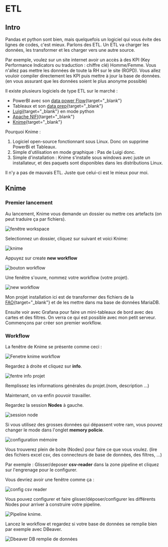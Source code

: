 # ETL

## Intro
Pandas et python sont bien, mais quelquefois un logiciel qui vous évite des lignes de codes, c'est mieux. Parlons des ETL. Un ETL va charger les données, les transformer et les charger vers une autre source.

Par exemple, voulez sur un site internet avoir un accès à des KPI (Key Performance Indicators ou traduction : chiffre clé) Homme/Femme. Vous n'allez pas mettre les données de toute la RH sur le site (RGPD). Vous allez vouloir compiler directement les KPI puis mettre à jour la base de données. (en vous assurant que les données soient le plus anonyme possible)

Il existe plusieurs logiciels de type ETL sur le marché :

- PowerBI avec son [data power Flow](https://learn.microsoft.com/fr-fr/power-bi/transform-model/dataflows/dataflows-introduction-self-service){target="_blank"}
- Tableaux et son [data prep](https://www.tableau.com/fr-fr/products/prep){target="_blank"}
- [Luigi](https://luigi.readthedocs.io/en/stable/){target="_blank"} en mode python
- [Apache NIFI](https://nifi.apache.org/){target="_blank"}
- [Knime](https://www.knime.com/){target="_blank"}

Pourquoi Knime :

1. Logiciel open-source fonctionnant sous Linux. Donc on supprime PowerBi et Tableaux.
2. Simple d'utilisation en mode graphique : Pas de Luigi donc.
3. Simple d'installation : Knime s'installe sous windows avec juste un installateur, et des paquets sont disponibles dans les distributions Linux.

Il n'y a pas de mauvais ETL. Juste que celui-ci est le mieux pour moi.

## Knime

### Premier lancement

Au lancement, Knime vous demande un dossier ou mettre ces artefacts (on peut traduire ça par fichiers).

![fenêtre workspace](etl/knime_workspace.png)

Selectionnez un dossier, cliquez sur suivant et voici Knime:

![knime](etl/knime_first_time.png)

Appuyez sur create **new workflow**

![bouton workflow](etl/knime_button_new_workflow.png)

Une fenêtre s'ouvre, nommez votre workflow (votre projet).

![new workflow](etl/knime_new_fao.png)

Mon projet installation ici est de transformer des fichiers de la [FAO](https://www.fao.org/home/fr){target="_blank"} et de les mettre dans ma base de données MariaDB.

Ensuite voir avec Grafana pour faire un mini-tableaux de bord avec des cartes et des filtres. On verra ce qui est possible avec mon petit serveur. Commençons par créer son premier workflow.

### Workflow

La fenêtre de Knime se présente comme ceci :

![Fenetre knime workflow](etl/knime_workflow.png)

Regardez à droite et cliquez sur **info**.

![fentre info projet](etl/knime_infos.png)

Remplissez les informations générales du projet.(nom, description ...)

Maintenant, on va enfin pouvoir travailler.

Regardez la session **Nodes** à gauche.

![session node](etl/knime_node.png)

Si vous utilisez des grosses données qui dépassent votre ram, vous pouvez changer le mode dans l'onglet **memory policie**.

![configuration mémoire](etl/knime_memory_policy.png)

Vous trouverez plein de boite (Nodes) pour faire ce que vous voulez. (lire des fichiers excel csv, des connecteurs de base de données, des filtres, ...)

Par exemple : Glisser/deposer **csv-reader** dans la zone pipeline et cliquez sur l'engrenage pour le configurer.

Vous devriez avoir une fenêtre comme ça :

![config csv reader](etl/knime_csv_reader.png)

Vous pouvez configurer et faire glisser/déposer/configurer les différents Nodes pour arriver à construire votre pipeline.

![Pipeline knime](etl/knime_pipelibe.png).

Lancez le workflow et regardez si votre base de données se remplie bien par exemple avec DBeaver.

![Dbeaver DB remplie de données](etl/knime_db_verif.png)
